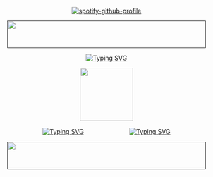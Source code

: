 <div id="header" align="center">

[![spotify-github-profile](https://spotify-github-profile.kittinanx.com/api/view?uid=rujdw0jau3a8kb1ol0vszm4l9&cover_image=true&theme=novatorem&show_offline=false&interchange=false&bar_color=dadada&bar_color_cover=false)](https://spotify-github-profile.kittinanx.com/api/view?uid=rujdw0jau3a8kb1ol0vszm4l9&redirect=true)

<div id="header" align="center">
<a href="">
<img src="https://64.media.tumblr.com/f72a90f1926d53d7528b0497d5f24973/9b1c95288c427100-81/s1280x1920/c9e39f46f014dd8e78236a01b40f3a368a48c7a5.pnj" width='450' height='62'>
</a>

<div id="header" align="center">

[![Typing SVG](https://readme-typing-svg.demolab.com?font=a+gothique+time&size=30&letterSpacing=1px&duration=4000&pause=1000&center=true&vCenter=true&color=dadada&width=435&lines=I+want+to+slit+your+throat+and+eat+until+i+get+sick)](https://www.youtube.com/watch?v=Jz0Zsu9J8Os)

<div id="header" align="center">
<a href="https://www.youtube.com/watch?v=1-m1PSLzN6c">
<img src="https://files.catbox.moe/p5x1ib.png" width='120' height='120'>
</a>
<div id="header" align="center">

[![Typing SVG](https://readme-typing-svg.demolab.com?font=a+gothique+time&size=30&letterSpacing=1px&duration=1&pause=100000000000&&center=true&vCenter=true&color=dadada&width=48&height=48&lines=Sentry)](https://sntry.cc/helel)ㅤㅤㅤㅤㅤㅤㅤㅤ[![Typing SVG](https://readme-typing-svg.demolab.com?font=a+gothique+time&size=30&letterSpacing=1px&duration=1&pause=100000000000&&center=true&vCenter=true&color=dadada&width=60&height=48&lines=Atabook)](https://helel.atabook.org/)

<div id="header" align="center">
<a href="">
<img src="https://64.media.tumblr.com/1e3e9d10df3d513eec33c4f167c9abc2/9b1c95288c427100-d6/s1280x1920/078d25bbf9fe2371bcefc43b7f129df7562b8178.pnj" width='450' height='62'>
</a>
